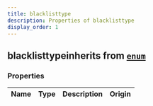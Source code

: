 ```yaml
---
title: blacklisttype
description: Properties of blacklisttype
display_order: 1
---
```


## blacklisttypeinherits from [`enum`](./enum.html)

### Properties

| Name | Type | Description | Origin |
|------|------|-------------|--------|

